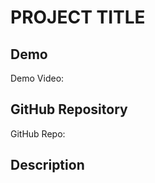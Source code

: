 # PROJECT TITLE

## Demo
Demo Video: <URL>

## GitHub Repository
GitHub Repo: [<URL>](https://github.com/XuEric1018/xuEric_FinalProject.git)

## Description
